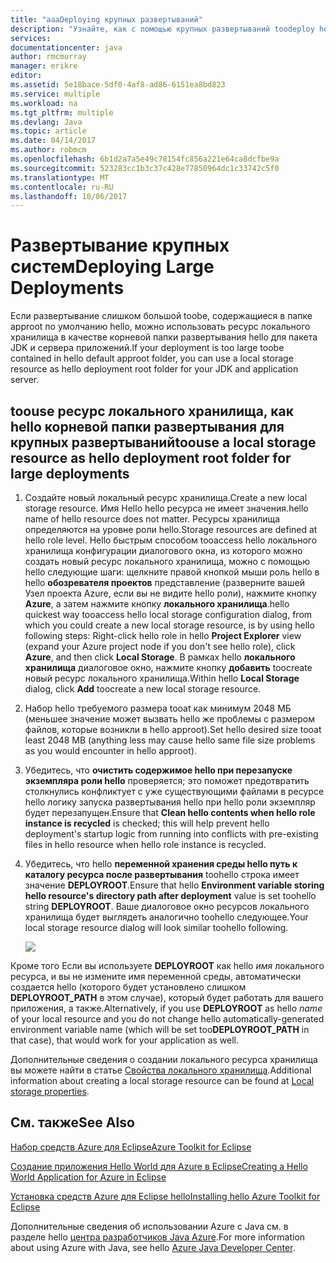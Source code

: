```yaml
---
title: "aaaDeploying крупных развертываний"
description: "Узнайте, как с помощью крупных развертываний toodeploy hello средств Azure для Eclipse."
services: 
documentationcenter: java
author: rmcmurray
manager: erikre
editor: 
ms.assetid: 5e18bace-5df0-4af8-ad86-6151ea8bd823
ms.service: multiple
ms.workload: na
ms.tgt_pltfrm: multiple
ms.devlang: Java
ms.topic: article
ms.date: 04/14/2017
ms.author: robmcm
ms.openlocfilehash: 6b1d2a7a5e49c78154fc856a221e64ca8dcfbe9a
ms.sourcegitcommit: 523283cc1b3c37c428e77850964dc1c33742c5f0
ms.translationtype: MT
ms.contentlocale: ru-RU
ms.lasthandoff: 10/06/2017
---
```

# <a name="deploying-large-deployments"></a><span data-ttu-id="2fb7b-103">Развертывание крупных систем</span><span class="sxs-lookup"><span data-stu-id="2fb7b-103">Deploying Large Deployments</span></span>
<span data-ttu-id="2fb7b-104">Если развертывание слишком большой toobe, содержащиеся в папке approot по умолчанию hello, можно использовать ресурс локального хранилища в качестве корневой папки развертывания hello для пакета JDK и сервера приложений.</span><span class="sxs-lookup"><span data-stu-id="2fb7b-104">If your deployment is too large toobe contained in hello default approot folder, you can use a local storage resource as hello deployment root folder for your JDK and application server.</span></span>

## <a name="toouse-a-local-storage-resource-as-hello-deployment-root-folder-for-large-deployments"></a><span data-ttu-id="2fb7b-105">toouse ресурс локального хранилища, как hello корневой папки развертывания для крупных развертываний</span><span class="sxs-lookup"><span data-stu-id="2fb7b-105">toouse a local storage resource as hello deployment root folder for large deployments</span></span>
1. <span data-ttu-id="2fb7b-106">Создайте новый локальный ресурс хранилища.</span><span class="sxs-lookup"><span data-stu-id="2fb7b-106">Create a new local storage resource.</span></span> <span data-ttu-id="2fb7b-107">Имя Hello hello ресурса не имеет значения.</span><span class="sxs-lookup"><span data-stu-id="2fb7b-107">hello name of hello resource does not matter.</span></span> <span data-ttu-id="2fb7b-108">Ресурсы хранилища определяются на уровне роли hello.</span><span class="sxs-lookup"><span data-stu-id="2fb7b-108">Storage resources are defined at hello role level.</span></span> <span data-ttu-id="2fb7b-109">Hello быстрым способом tooaccess hello локального хранилища конфигурации диалогового окна, из которого можно создать новый ресурс локального хранилища, можно с помощью hello следующие шаги: щелкните правой кнопкой мыши роль hello в hello **обозревателя проектов** представление (разверните вашей Узел проекта Azure, если вы не видите hello роли), нажмите кнопку **Azure**, а затем нажмите кнопку **локального хранилища**.</span><span class="sxs-lookup"><span data-stu-id="2fb7b-109">hello quickest way tooaccess hello local storage configuration dialog, from which you could create a new local storage resource, is by using hello following steps: Right-click hello role in hello **Project Explorer** view (expand your Azure project node if you don't see hello role), click **Azure**, and then click **Local Storage**.</span></span> <span data-ttu-id="2fb7b-110">В рамках hello **локального хранилища** диалоговое окно, нажмите кнопку **добавить** toocreate новый ресурс локального хранилища.</span><span class="sxs-lookup"><span data-stu-id="2fb7b-110">Within hello **Local Storage** dialog, click **Add** toocreate a new local storage resource.</span></span>

2. <span data-ttu-id="2fb7b-111">Набор hello требуемого размера tooat как минимум 2048 МБ (меньшее значение может вызвать hello же проблемы с размером файлов, которые возникли в hello approot).</span><span class="sxs-lookup"><span data-stu-id="2fb7b-111">Set hello desired size tooat least 2048 MB (anything less may cause hello same file size problems as you would encounter in hello approot).</span></span>

3. <span data-ttu-id="2fb7b-112">Убедитесь, что **очистить содержимое hello при перезапуске экземпляра роли hello** проверяется; это поможет предотвратить столкнулись конфликтует с уже существующими файлами в ресурсе hello логику запуска развертывания hello при hello роли экземпляр будет перезапущен.</span><span class="sxs-lookup"><span data-stu-id="2fb7b-112">Ensure that **Clean hello contents when hello role instance is recycled** is checked; this will help prevent hello deployment's startup logic from running into conflicts with pre-existing files in hello resource when hello role instance is recycled.</span></span>

4. <span data-ttu-id="2fb7b-113">Убедитесь, что hello **переменной хранения среды hello путь к каталогу ресурса после развертывания** toohello строка имеет значение **DEPLOYROOT**.</span><span class="sxs-lookup"><span data-stu-id="2fb7b-113">Ensure that hello **Environment variable storing hello resource's directory path after deployment** value is set toohello string **DEPLOYROOT**.</span></span> <span data-ttu-id="2fb7b-114">Ваше диалоговое окно ресурсов локального хранилища будет выглядеть аналогично toohello следующее.</span><span class="sxs-lookup"><span data-stu-id="2fb7b-114">Your local storage resource dialog will look similar toohello following.</span></span>

   ![][ic667943]

<span data-ttu-id="2fb7b-115">Кроме того Если вы используете **DEPLOYROOT** как hello *имя* локального ресурса, и вы не измените имя переменной среды, автоматически создается hello (которого будет установлено слишком **DEPLOYROOT_PATH** в этом случае), который будет работать для вашего приложения, а также.</span><span class="sxs-lookup"><span data-stu-id="2fb7b-115">Alternatively, if you use **DEPLOYROOT** as hello *name* of your local resource and you do not change hello automatically-generated environment variable name (which will be set too**DEPLOYROOT_PATH** in that case), that would work for your application as well.</span></span>

<span data-ttu-id="2fb7b-116">Дополнительные сведения о создании локального ресурса хранилища вы можете найти в статье [Свойства локального хранилища][Local storage properties].</span><span class="sxs-lookup"><span data-stu-id="2fb7b-116">Additional information about creating a local storage resource can be found at [Local storage properties][Local storage properties].</span></span>

## <a name="see-also"></a><span data-ttu-id="2fb7b-117">См. также</span><span class="sxs-lookup"><span data-stu-id="2fb7b-117">See Also</span></span>
<span data-ttu-id="2fb7b-118">[Набор средств Azure для Eclipse][Azure Toolkit for Eclipse]</span><span class="sxs-lookup"><span data-stu-id="2fb7b-118">[Azure Toolkit for Eclipse][Azure Toolkit for Eclipse]</span></span>

<span data-ttu-id="2fb7b-119">[Создание приложения Hello World для Azure в Eclipse][Creating a Hello World Application for Azure in Eclipse]</span><span class="sxs-lookup"><span data-stu-id="2fb7b-119">[Creating a Hello World Application for Azure in Eclipse][Creating a Hello World Application for Azure in Eclipse]</span></span>

<span data-ttu-id="2fb7b-120">[Установка средств Azure для Eclipse hello][Installing hello Azure Toolkit for Eclipse]</span><span class="sxs-lookup"><span data-stu-id="2fb7b-120">[Installing hello Azure Toolkit for Eclipse][Installing hello Azure Toolkit for Eclipse]</span></span> 

<span data-ttu-id="2fb7b-121">Дополнительные сведения об использовании Azure с Java см. в разделе hello [центра разработчиков Java Azure][Azure Java Developer Center].</span><span class="sxs-lookup"><span data-stu-id="2fb7b-121">For more information about using Azure with Java, see hello [Azure Java Developer Center][Azure Java Developer Center].</span></span>

<!-- URL List -->

[Azure Java Developer Center]: http://go.microsoft.com/fwlink/?LinkID=699547
[Azure Toolkit for Eclipse]: http://go.microsoft.com/fwlink/?LinkID=699529
[Creating a Hello World Application for Azure in Eclipse]: http://go.microsoft.com/fwlink/?LinkID=699533
[Installing hello Azure Toolkit for Eclipse]: http://go.microsoft.com/fwlink/?LinkId=699546
[Local storage properties]: http://go.microsoft.com/fwlink/?LinkID=699525#local_storage_properties

<!-- IMG List -->

[ic667943]: ./media/azure-toolkit-for-eclipse-deploying-large-deployments/ic667943.png

<!-- Legacy MSDN URL = https://msdn.microsoft.com/library/azure/dn268601.aspx -->
